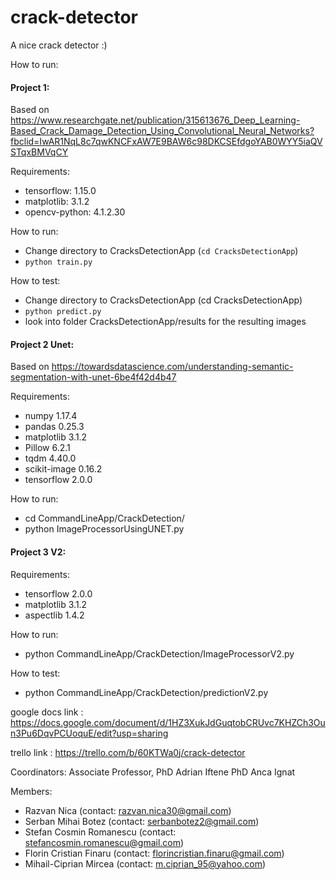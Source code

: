 # crack-detector
A nice crack detector :)

How to run:

#### Project 1:
Based on https://www.researchgate.net/publication/315613676_Deep_Learning-Based_Crack_Damage_Detection_Using_Convolutional_Neural_Networks?fbclid=IwAR1NqL8c7qwKNCFxAW7E9BAW6c98DKCSEfdgoYAB0WYY5iaQVSTqxBMVqCY

Requirements:
- tensorflow: 1.15.0
- matplotlib: 3.1.2
- opencv-python: 4.1.2.30

How to run:

- Change directory to CracksDetectionApp (`cd CracksDetectionApp`)
- `python train.py`

How to test:

- Change directory to CracksDetectionApp (cd CracksDetectionApp)
- `python predict.py`
- look into folder CracksDetectionApp/results for the resulting images 

#### Project 2 Unet:
Based on https://towardsdatascience.com/understanding-semantic-segmentation-with-unet-6be4f42d4b47

Requirements:
- numpy	1.17.4
- pandas	0.25.3
- matplotlib	3.1.2
- Pillow	6.2.1
- tqdm	4.40.0
- scikit-image	0.16.2
- tensorflow	2.0.0

How to run:
- cd CommandLineApp/CrackDetection/
- python ImageProcessorUsingUNET.py

#### Project 3 V2:

Requirements:
- tensorflow	2.0.0
- matplotlib	3.1.2
- aspectlib	1.4.2

How to run:
- python CommandLineApp/CrackDetection/ImageProcessorV2.py

How to test:
- python CommandLineApp/CrackDetection/predictionV2.py

google docs link : https://docs.google.com/document/d/1HZ3XukJdGuqtobCRUvc7KHZCh3Oun3Pu6DqvPCUoquE/edit?usp=sharing

trello link : https://trello.com/b/60KTWa0j/crack-detector

Coordinators: Associate Professor, PhD Adrian Iftene
              PhD Anca Ignat
              
Members: 
- Razvan Nica (contact: razvan.nica30@gmail.com)
- Serban Mihai Botez (contact: serbanbotez2@gmail.com)
- Stefan Cosmin Romanescu (contact: stefancosmin.romanescu@gmail.com)
- Florin Cristian Finaru (contact: florincristian.finaru@gmail.com)
- Mihail-Ciprian Mircea (contact: m.ciprian_95@yahoo.com)

